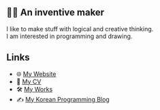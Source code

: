 ## 👨‍💻 An inventive maker

I like to make stuff with logical and creative thinking. <br>
I am interested in programming and drawing.

## Links

* 🌐 [My Website](https://rulyox.com/)
* 📃 [My CV](https://rulyox.com/cv)
* 🛠️ [My Works](https://rulyox.com/works)
* ✍️ [My Korean Programming Blog](https://rulyox.blog/)
